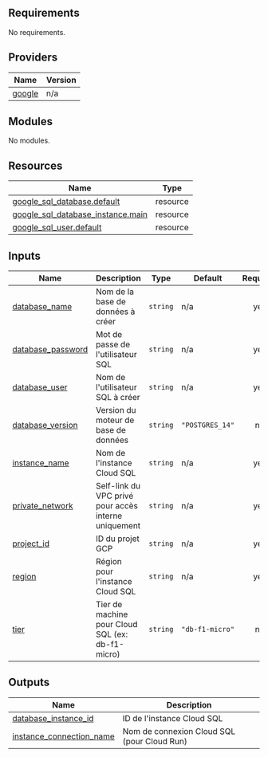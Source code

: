 <!-- BEGIN_TF_DOCS -->
## Requirements

No requirements.

## Providers

| Name | Version |
|------|---------|
| <a name="provider_google"></a> [google](#provider\_google) | n/a |

## Modules

No modules.

## Resources

| Name | Type |
|------|------|
| [google_sql_database.default](https://registry.terraform.io/providers/hashicorp/google/latest/docs/resources/sql_database) | resource |
| [google_sql_database_instance.main](https://registry.terraform.io/providers/hashicorp/google/latest/docs/resources/sql_database_instance) | resource |
| [google_sql_user.default](https://registry.terraform.io/providers/hashicorp/google/latest/docs/resources/sql_user) | resource |

## Inputs

| Name | Description | Type | Default | Required |
|------|-------------|------|---------|:--------:|
| <a name="input_database_name"></a> [database\_name](#input\_database\_name) | Nom de la base de données à créer | `string` | n/a | yes |
| <a name="input_database_password"></a> [database\_password](#input\_database\_password) | Mot de passe de l'utilisateur SQL | `string` | n/a | yes |
| <a name="input_database_user"></a> [database\_user](#input\_database\_user) | Nom de l'utilisateur SQL à créer | `string` | n/a | yes |
| <a name="input_database_version"></a> [database\_version](#input\_database\_version) | Version du moteur de base de données | `string` | `"POSTGRES_14"` | no |
| <a name="input_instance_name"></a> [instance\_name](#input\_instance\_name) | Nom de l'instance Cloud SQL | `string` | n/a | yes |
| <a name="input_private_network"></a> [private\_network](#input\_private\_network) | Self-link du VPC privé pour accès interne uniquement | `string` | n/a | yes |
| <a name="input_project_id"></a> [project\_id](#input\_project\_id) | ID du projet GCP | `string` | n/a | yes |
| <a name="input_region"></a> [region](#input\_region) | Région pour l'instance Cloud SQL | `string` | n/a | yes |
| <a name="input_tier"></a> [tier](#input\_tier) | Tier de machine pour Cloud SQL (ex: db-f1-micro) | `string` | `"db-f1-micro"` | no |

## Outputs

| Name | Description |
|------|-------------|
| <a name="output_database_instance_id"></a> [database\_instance\_id](#output\_database\_instance\_id) | ID de l'instance Cloud SQL |
| <a name="output_instance_connection_name"></a> [instance\_connection\_name](#output\_instance\_connection\_name) | Nom de connexion Cloud SQL (pour Cloud Run) |
<!-- END_TF_DOCS -->